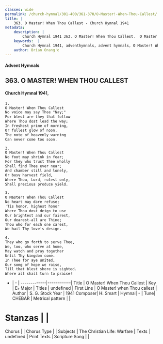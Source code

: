 ```yaml
---
classes: wide
permalink: /church-hymnal/301-400/361-370/O-Master!-When-Thou-Callest/
title: |
    363. O Master! When Thou Callest - Church Hymnal 1941
metadata:
    description: |
        Church Hymnal 1941 363. O Master! When Thou Callest.  O Master! When Thou Callest  No voice may say Thee "Nay;"  For blest are they that follow  Where Thou dost lead the way;  In freshest prime of morning,  Or fullest glow of noon,  The note of heavenly warning  Can never come too soon. 
    keywords:  |
        Church Hymnal 1941, adventhymnals, advent hymnals, O Master! When Thou Callest, O Master! when Thou callest. 
    author: Brian Onang'o
---
```


#### Advent Hymnals
## 363. O MASTER! WHEN THOU CALLEST
####  Church Hymnal 1941,

```txt
1.
O Master! When Thou Callest 
No voice may say Thee "Nay;" 
For blest are they that follow 
Where Thou dost lead the way; 
In freshest prime of morning, 
Or fullest glow of noon, 
The note of heavenly warning 
Can never come too soon. 

2.
O Master! When Thou Callest 
No foot may shrink in fear; 
For they who trust Thee wholly 
Shall find Thee ever near; 
And chamber still and lonely, 
Or busy harvest field, 
Where Thou, Lord, rulest only, 
Shall precious produce yield. 

3.
O Master! When Thou Callest 
No heart may dare refuse; 
'Tis honor, highest honor 
Where Thou dost deign to use 
Our brightest and our fairest, 
Our dearest-all are Thine; 
Thou who for each one carest, 
We hail Thy love's design. 

4.
They who go forth to serve Thee, 
We, too, who serve at home, 
May watch and pray together 
Until Thy kingdom come. 
In Thee for aye united, 
Our song of hope we raise, 
Till that blest shore is sighted. 
Where all shall turn to praise!

```

- |   -  |
-------------|------------|
Title | O Master! When Thou Callest |
Key | E♭ Major |
Titles | undefined |
First Line | O Master! when Thou callest |
Author | S. G. Stock
Year | 1941
Composer| H. Smart |
Hymnal|  - |
Tune| CHEBAR |
Metrical pattern | |
# Stanzas |  |
Chorus |  |
Chorus Type |  |
Subjects | The Christian Life: Warfare |
Texts | undefined |
Print Texts | 
Scripture Song |  |
    
